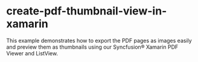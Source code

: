 # create-pdf-thumbnail-view-in-xamarin
This example demonstrates how to export the PDF pages as images easily and preview them as thumbnails using our Syncfusion&reg; Xamarin PDF Viewer and ListView.
